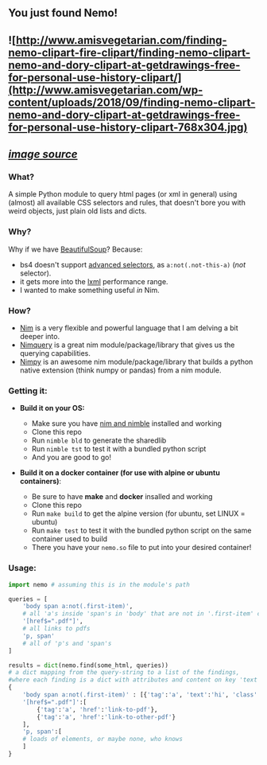## You just found  Nemo!
![http://www.amisvegetarian.com/finding-nemo-clipart-fire-clipart/finding-nemo-clipart-nemo-and-dory-clipart-at-getdrawings-free-for-personal-use-history-clipart/](http://www.amisvegetarian.com/wp-content/uploads/2018/09/finding-nemo-clipart-nemo-and-dory-clipart-at-getdrawings-free-for-personal-use-history-clipart-768x304.jpg)
---
_[image source](http://www.amisvegetarian.com/finding-nemo-clipart-fire-clipart/finding-nemo-clipart-nemo-and-dory-clipart-at-getdrawings-free-for-personal-use-history-clipart/)_
---

### What?
A simple Python module to query html pages (or xml in general) using (almost) all available CSS selectors and rules, that doesn't bore you with weird objects, just plain old lists and dicts.

### Why?
Why if we have [BeautifulSoup](https://www.crummy.com/software/BeautifulSoup/bs4/doc/)?
Because:
* bs4 doesn't support [advanced selectors](https://www.w3schools.com/cssref/css_selectors.asp), as `a:not(.not-this-a)` (*not* selector).
* it gets more into the [lxml](https://lxml.de) performance range.
* I wanted to make something useful *in* Nim.

### How?
* [Nim](https://nim-lang.org) is a very flexible and powerful language that I am delving a bit deeper into.
* [Nimquery](https://github.com/GULPF/nimquery) is a great nim module/package/library that gives us the querying capabilities.
* [Nimpy](https://github.com/yglukhov/nimpy) is an awesome nim module/package/library that builds a python native extension (think numpy or pandas) from a nim module.


### Getting it:

* **Build it on your OS:**
    * Make sure you have [nim and nimble](https://nim-lang.org) installed and working
    * Clone this repo
    * Run `nimble bld` to generate the sharedlib
    * Run `nimble tst` to test it with a bundled python script
    * And you are good to go!


* **Build it on a docker container (for use with alpine or ubuntu containers)**:
    * Be sure to have **make** and **docker** insalled and working
    * Clone this repo
    * Run `make build` to get the alpine version (for ubuntu, set LINUX = ubuntu)
    * Run `make test` to test it with the bundled python script on the same container used to build
    * There you have your `nemo.so` file to put into your desired container!


### Usage:
```python
import nemo # assuming this is in the module's path

queries = [
    'body span a:not(.first-item)',
    # all 'a's inside 'span's in 'body' that are not in '.first-item' class
    '[href$=".pdf"]',
    # all links to pdfs
    'p, span'
    # all of 'p's and 'span's
]

results = dict(nemo.find(some_html, queries)) 
# a dict mapping from the query-string to a list of the findings,
#where each finding is a dict with attributes and content on key 'text', like:
{
    'body span a:not(.first-item)' : [{'tag':'a', 'text':'hi', 'class':'last-item'}],
    '[href$=".pdf"]':[
        {'tag':'a', 'href':'link-to-pdf'},
        {'tag':'a', 'href':'link-to-other-pdf'}
    ],
    'p, span':[
    # loads of elements, or maybe none, who knows
    ]
}
```